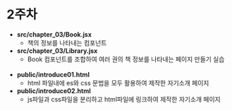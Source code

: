 # 2주차

- **src/chapter_03/Book.jsx**
  - 책의 정보를 나타내는 컴포넌트
- **src/chapter_03/Library.jsx**
  - Book 컴포넌트를 조합하여 여러 권의 책 정보를 나타내는 페이지 만들기 실습
<br><br>
- **public/introduce01.html**
  - html 파일내에 es와 css 문법을 모두 활용하여 제작한 자기소개 페이지
- **public/introduce02.html**
  - js파일과 css파일을 분리하고 html파일에 링크하여 제작한 자기소개 페이지